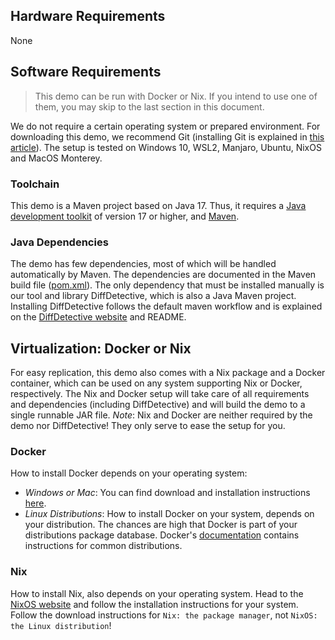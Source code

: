## Hardware Requirements

None

## Software Requirements

> This demo can be run with Docker or Nix. If you intend to use one of them, you may skip to the last section in this document. 

We do not require a certain operating system or prepared environment.
For downloading this demo, we recommend Git (installing Git is explained in [this article](https://github.com/git-guides/install-git)).
The setup is tested on Windows 10, WSL2, Manjaro, Ubuntu, NixOS and MacOS Monterey.

### Toolchain
This demo is a Maven project based on Java 17. Thus, it requires a [Java development toolkit](https://www.oracle.com/java/technologies/downloads/) of version 17 or higher, and [Maven](https://maven.apache.org/). 

### Java Dependencies
The demo has few dependencies, most of which will be handled automatically by Maven.
The dependencies are documented in the Maven build file ([pom.xml](pom.xml)).
The only dependency that must be installed manually is our tool and library DiffDetective, which is also a Java Maven project.
Installing DiffDetective follows the default maven workflow and is explained on the [DiffDetective website](https://variantsync.github.io/DiffDetective/) and README.

## Virtualization: Docker or Nix
For easy replication, this demo also comes with a Nix package and a Docker container, which can be used on any system supporting Nix or Docker, respectively.
The Nix and Docker setup will take care of all requirements and dependencies (including DiffDetective) and will build the demo to a single runnable JAR file.
_Note_: Nix and Docker are neither required by the demo nor DiffDetective! They only serve to ease the setup for you.

### Docker

How to install Docker depends on your operating system:

- _Windows or Mac_: You can find download and installation instructions [here](https://www.docker.com/get-started).
- _Linux Distributions_: How to install Docker on your system, depends on your distribution. The chances are high that Docker is part of your distributions package database.
  Docker's [documentation](https://docs.docker.com/engine/install/) contains instructions for common distributions.

### Nix

How to install Nix, also depends on your operating system.
Head to the [NixOS website](https://nixos.org/download/) and follow the installation instructions for your system.
Follow the download instructions for `Nix: the package manager`, not `NixOS: the Linux distribution`!
